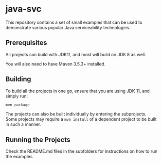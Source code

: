 # java-svc
This repository contains a set of small examples that can be used to demonstrate various popular Java serviceability technologies.

## Prerequisites
All projects can build with JDK11, and most will build on JDK 8 as well.

You will also need to have Maven 3.5.3+ installed.

## Building
To build all the projects in one go, ensure that you are using JDK 11, and simply run:

```bash
mvn package
```

The projects can also be built individually by entering the subprojects. Some projects may require a `mvn install` of a dependent project to be built in such a manner.

## Running the Projects
Check the README.md files in the subfolders for instructions on how to run the examples.